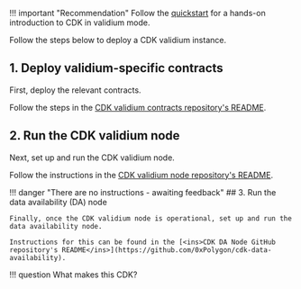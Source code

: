 !!! important "Recommendation"
    Follow the [quickstart](quickstart-validium.md) for a hands-on introduction to CDK in validium mode.

Follow the steps below to deploy a CDK validium instance.

## 1. Deploy validium-specific contracts

First, deploy the relevant contracts.

Follow the steps in the [CDK validium contracts repository's README</ins>](https://github.com/0xPolygon/cdk-validium-contracts).

## 2. Run the CDK validium node

Next, set up and run the CDK validium node. 

Follow the instructions in the [CDK validium node repository's README](https://github.com/0xPolygon/cdk-validium-node).


!!! danger "There are no instructions - awaiting feedback"
    ## 3. Run the data availability (DA) node

    Finally, once the CDK validium node is operational, set up and run the data availability node. 

    Instructions for this can be found in the [<ins>CDK DA Node GitHub repository's README</ins>](https://github.com/0xPolygon/cdk-data-availability).

!!! question
    What makes this CDK?